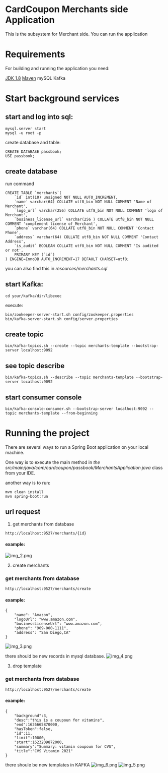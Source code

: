 # CardCoupon Merchants side Application
This is the subsystem for Merchant side.
You can run the application

# Requirements
For building and running the application you need:

<a href="https://www.oracle.com/java/technologies/javase/javase-jdk8-downloads.html">JDK 1.8</a>
<a href="https://maven.apache.org/">Maven</a>
mySQL
Kafka

# Start background services
## start and log into sql:
```
mysql.server start
mysql -u root -p
```
create database and table:
```
CREATE DATABASE passbook;
USE passbook;
```
## create database
run command
```
CREATE TABLE `merchants`(
    `id` int(10) unsigned NOT NULL AUTO_INCREMENT,
    `name` varchar(64) COLLATE utf8_bin NOT NULL COMMENT 'Name of Merchant',
    `logo_url` varchar(256) COLLATE utf8_bin NOT NULL COMMENT 'logo of Merchant',
    `business_license_url` varchar(256 ) COLLATE utf8_bin NOT NULL COMMENT 'complement license of Merchant',
    `phone` varchar(64) COLLATE utf8_bin NOT NULL COMMENT 'Contact Phone',
    `address` varchar(64) COLLATE utf8_bin NOT NULL COMMENT 'Contact Address',
    `is_audit` BOOLEAN COLLATE utf8_bin NOT NULL COMMENT 'Is audited or not',
    PRIMARY KEY (`id`)
) ENGINE=InnoDB AUTO_INCREMENT=17 DEFAULT CHARSET=utf8;
```
you can also find this in *resources/merchants.sql*

## start Kafka:
```cd your/kafka/dir/libexec```

execute:
```
bin/zookeeper-server-start.sh config/zookeeper.properties
bin/kafka-server-start.sh config/server.properties
```

## create topic
```
bin/kafka-topics.sh --create --topic merchants-template --bootstrap-server localhost:9092
```

## see topic describe
```
bin/kafka-topics.sh --describe --topic merchants-template --bootstrap-server localhost:9092
```

## start consumer console
```
bin/kafka-console-consumer.sh --bootstrap-server localhost:9092 --topic merchants-template --from-beginning
```

# Running the project
There are several ways to run a Spring Boot application on your local machine.

One way is to execute the main method in
*the src/main/java/com/cardcoupon/passbook/MerchantsApplication.java*
class from your IDE.

another way is to run:
```
mvn clean install
mvn spring-boot:run
```

## url request
1. get merchants from database
```
http://localhost:9527/merchants/{id}
```
#### example:
![img_2.png](img_2.png)


2. create merchants
### get merchants from database
```
http://localhost:9527/merchants/create
```
#### example:
```
{
    "name": "Amazon",
    "logoUrl": "www.amazon.com",
    "businessLicenseUrl": "www.amazon.com",
    "phone": "909-000-1111",
    "address": "San Diego,CA"
}
```
![img_3.png](img_3.png)

there should be new records in mysql database.
![img_4.png](img_4.png)

3. drop template
### get merchants from database
```
http://localhost:9527/merchants/create
```
#### example:
```
{
    "background":3,
    "desc":"this is a coupoun for vitamins",
    "end":1626665870000,
    "hasToken":false,
    "id":11,
    "limit":10000,
    "start":1623209872000,
    "summary":"Summary: vitamin coupoun for CVS",
    "title":"CVS Vitamin 2021"
}
```
there shoule be new templates in KAFKA
![img_6.png](img_6.png)
![img_5.png](img_5.png)